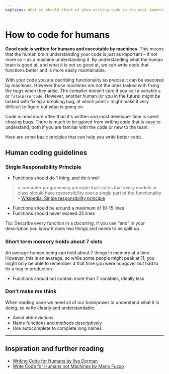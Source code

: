 ```yaml
---
explains: What we should think of when writing code so the most important computer we work with—the human brain—can parse it effectively
---
```


# How to code for humans

**Good code is written for humans and executable by machines**. This means that the human brain understanding your code is just as important – if not more so – as a machine understanding it. By understanding what the human brain is good at, and what it is not so good at, we can write code that functions better and is more easily maintainable.

With your code you are decribing functionality so precise it can be executed by machines. However those machines are not the ones tasked with fixing the bugs when they arise. The compiler doesn’t care if you call a variable `e` or `fatalErrorCode`. However, another human (or you in the future) might be tasked with fixing a breaking bug, at which point `e` might make it very difficult to figure out what is going on.

Code is read more often than it's written and most developer time is spent chasing bugs. There is much to be gained from writing code that is easy to understand, both if you are familiar with the code or new to the team.

Here are some basic priciples that can help you write better code.

## Human coding guidelines

### Single Responsibility Principle

* Functions should do 1 thing, and do it well
> a computer programming principle that states that every module or class should have responsibility over a single part of the functionality – [Wikipedia: Single responsibility principle](https://en.wikipedia.org/wiki/Single_responsibility_principle)

* Functions should be around a maximum of 10-15 lines
* Functions should never exceed 25 lines

Tip: Describe every function in a _docstring_, if you use “and” in your description you know it does two things and needs to be split up.

### Short term memory holds about 7 slots

An average human being can hold about 7 things in memory at a time. However, this is an average, so while some people might peak at 11, you might only be able to remember 4 that time you were hungover but had to fix a bug in production.

* Functions should not contain more than 7 variables, ideally less

### Don’t make me think

When reading code we need all of our brainpower to understand what it is doing, so write clearly and understandable.

* Avoid abbreviations
* Name functions and methods descriptively
* Use autocomplete to complete long names

---

## Inspiration and further reading

* [Writing Code for Humans by Ilya Dorman](https://medium.com/@ilyothehorrid/writing-code-for-humans-5b80a89f439c)
* [Write Code for Humans not Machines by Mario Fusco](http://programmer.97things.oreilly.com/wiki/index.php/Write_Code_for_Humans_not_Machines)
